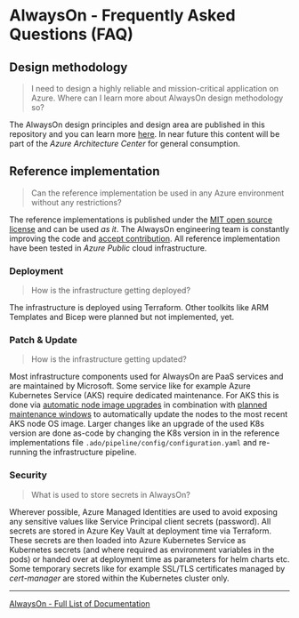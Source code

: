 # AlwaysOn - Frequently Asked Questions (FAQ)

## Design methodology

> I need to design a highly reliable and mission-critical application on Azure. Where can I learn more about AlwaysOn design methodology so?

The AlwaysOn design principles and design area are published in this repository and you can learn more [here](/docs/design-methodology/README.md). In near future this content will be part of the *Azure Architecture Center* for general consumption.

## Reference implementation

> Can the reference implementation be used in any Azure environment without any restrictions?

The reference implementations is published under the [MIT open source license](/LICENSE) and can be used *as it*. The AlwaysOn engineering team is constantly improving the code and [accept contribution](/CONTRIBUTE.md). All reference implementation have been tested in *Azure Public* cloud infrastructure.

### Deployment

> How is the infrastructure getting deployed?

The infrastructure is deployed using Terraform. Other toolkits like ARM Templates and Bicep were planned but not implemented, yet.

### Patch & Update

> How is the infrastructure getting updated?

Most infrastructure components used for AlwaysOn are PaaS services and are maintained by Microsoft. Some service like for example Azure Kubernetes Service (AKS) require dedicated maintenance. For AKS this is done via [automatic node image upgrades](https://docs.microsoft.com/azure/aks/upgrade-cluster#set-auto-upgrade-channel) in combination with [planned maintenance windows](https://docs.microsoft.com/azure/aks/planned-maintenance) to automatically update the nodes to the most recent AKS node OS image. Larger changes like an upgrade of the used K8s version are done as-code by changing the K8s version in in the reference implementations file `.ado/pipeline/config/configuration.yaml`  and re-running the infrastructure pipeline.

### Security

> What is used to store secrets in AlwaysOn?

Wherever possible, Azure Managed Identities are used to avoid exposing any sensitive values like Service Principal client secrets (password). All secrets are stored in Azure Key Vault at deployment time via Terraform. These secrets are then loaded into Azure Kubernetes Service as Kubernetes secrets (and where required as environment variables in the pods) or handed over at deployment time as parameters for helm charts etc. Some temporary secrets like for example SSL/TLS certificates managed by *cert-manager* are stored within the Kubernetes cluster only.

---
[AlwaysOn - Full List of Documentation](/README.md)
